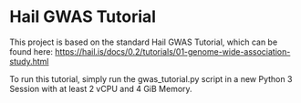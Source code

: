 # Hail GWAS Tutorial
This project is based on the standard Hail GWAS Tutorial, which can be found here: https://hail.is/docs/0.2/tutorials/01-genome-wide-association-study.html

To run this tutorial, simply run the gwas_tutorial.py script in a new Python 3 Session with at least 2 vCPU and 4 GiB Memory.
